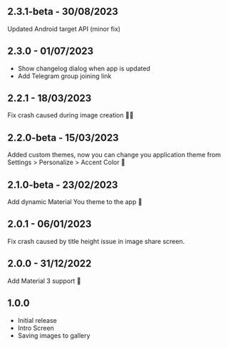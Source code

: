 ## 2.3.1-beta - 30/08/2023

Updated Android target API (minor fix)

## 2.3.0 - 01/07/2023

- Show changelog dialog when app is updated
- Add Telegram group joining link

## 2.2.1 - 18/03/2023

Fix crash caused during image creation 🐛🔨

## 2.2.0-beta - 15/03/2023

Added custom themes, now you can change you application theme from Settings > Personalize > Accent Color 💙

## 2.1.0-beta - 23/02/2023

Add dynamic Material You theme to the app 💜

## 2.0.1 - 06/01/2023

Fix crash caused by title height issue in image share screen.

## 2.0.0 - 31/12/2022

Add Material 3 support 💜

## 1.0.0

- Initial release
- Intro Screen
- Saving images to gallery
